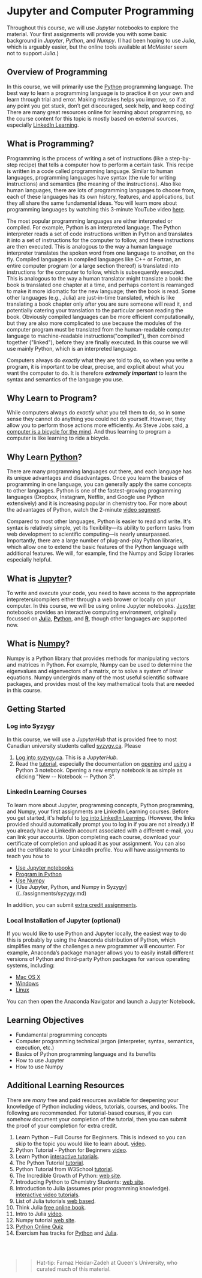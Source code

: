# Jupyter and Computer Programming

Throughout this course, we will use *Jupyter* notebooks to explore the material. Your first assignments will provide you with some basic background in *Jupyter*, *Python*, and *Numpy*. (I had been hoping to use *Julia*, which is arguably easier, but the online tools available at McMaster seem not to support *Julia*.)

## Overview of Programming

In this course, we will primarily use the [Python](https://www.python.org/) programming language. The best way to learn a programming language is to practice it on your own and learn through trial and error. Making mistakes helps you improve, so if at any point you get stuck, don’t get discouraged, seek help, and keep coding! There are many great resources online for learning about programming, so the course content for this topic is mostly based on external sources, especially [LinkedIn Learning](https://lnkd.in/gj-9Xgg).

## What is Programming?

Programming is the process of writing a set of instructions (like a step-by-step recipe) that tells a computer how to perform a certain task. This recipe is written in a code called programming language. Similar to human languages, programming languages have syntax (the rule for writing instructions) and semantics (the meaning of the instructions). Also like human languages, there are lots of programming languages to choose from, each of these languages has its own history, features, and applications, but they all share the same fundamental ideas. You will learn more about programming languages by watching this 3-minute YouTube video [here](https://www.youtube.com/watch?v=EGQh5SZctaE).

The most popular programming languages are either interpreted or compiled. For example, Python is an interpreted language. The Python interpreter reads a set of code instructions written in Python and translates it into a set of instructions for the computer to follow, and these instructions are then executed. This is analogous to the way a human language interpreter translates the spoken word from one language to another, on the fly. Compiled languages in compiled languages like C++ or Fortran, an entire computer program (or a large section thereof) is translated into instructions for the computer to follow, which is subsequently executed. This is analogous to the way a human translator might translate a book: the book is translated one chapter at a time, and perhaps content is rearranged to make it more idiomatic for the new language; then the book is read. Some other languages (e.g., Julia) are just-in-time translated, which is like translating a book chapter only after you are sure someone will read it, and potentially catering your translation to the particular person reading the book. Obviously compiled languages can be more efficient computationally, but they are also more complicated to use because the modules of the computer program must be translated from the human-readable computer language to machine-readable instructions("compiled"), then combined together ("linked"), before they are finally executed. In this course we will use mainly Python, which is an interpreted language.

Computers always do *exactly* what they are told to do, so when you write a program, it is important to be clear, precise, and explicit about what you want the computer to do.  It is therefore ***extremely important*** to learn the syntax and semantics of the language you use.

## Why Learn to Program?

While computers always do *exactly* what you tell them to do, so in some sense they cannot do anything you could not do yourself. However, they allow you to perform those actions more efficiently. As Steve Jobs said, [a computer is a bicycle for the mind](https://www.youtube.com/watch?v=ob_GX50Za6c). And thus learning to program a computer is like learning to ride a bicycle.

## Why Learn [Python](https://docs.python.org/3/)?

There are many programming languages out there, and each language has its unique advantages and disadvantages. Once you learn the basics of programming in one language, you can generally apply the same concepts to other languages. Python is one of the fastest-growing programming languages (Dropbox, Instagram, Netflix, and Google use Python extensively) and it is increasing popular in chemistry too. For more about the advantages of Python, watch the 2-minute [video segment](https://www.linkedin.com/learning/programming-foundations-fundamentals-3/why-python).

Compared to most other languages, Python is easier to read and write. It's syntax is relatively simple, yet its flexibility&mdash;its ability to perform tasks from web development to scientific computing&mdash;is nearly unsurpassed. Importantly, there are a large number of plug-and-play Python libraries, which allow one to extend the basic features of the Python language with additional features. We will, for example, find the Numpy and Scipy libraries especially helpful.

## What is [Jupyter](https://jupyter-notebook.readthedocs.io/en/stable/index.html)?

To write and execute your code, you need to have access to the appropriate intepreters/compilers either through a web brower or locally on your computer. In this course, we will be using online Jupyter notebooks. [Jupyter](https://jupyter.org/) notebooks provides an interactive computing environment, originally focussed on [**Ju**lia](https://julialang.org/), [**Py**thon](https://www.python.org/), and [**R**](https://www.r-project.org/), though other languages are supported now.

## What is [Numpy](https://numpy.org/)?

Numpy is a Python library that provides methods for manipulating vectors and matrices in Python. For example, Numpy can be used to determine the eigenvalues and eigenvectors of a matrix, or to solve a system of linear equations. Numpy undergirds many of the most useful scientific software packages, and provides most of the key mathematical tools that are needed in this course.

## Getting Started

### Log into Syzygy

In this course, we will use a *JupyterHub* that is provided free to most Canadian university students called [syzygy.ca](https://mcmaster.syzygy.ca/). Please

1. [Log into syzygy.ca](https://mcmaster.syzygy.ca/). This is a *JupyterHub*.
2. Read the [tutorial](https://intro.syzygy.ca/), especially the documentation on [opening](https://intro.syzygy.ca/the-basic-elements/) and [using](https://intro.syzygy.ca/python-for-computing/) a Python 3 notebook. Opening a new empty notebook is as simple as clicking "New -- Notebook -- Python 3".

### LinkedIn Learning Courses

To learn more about Jupyter, programming concepts, Python programming, and Numpy, your first assignments are LinkedIn Learning courses. Before you get started, it's helpful to [log into LinkedIn Learning](https://lnkd.in/gj-9Xgg). (However, the links provided should automatically prompt you to log in if you are not already.) If you already have a LinkedIn account associated with a different e-mail, you can link your accounts. Upon completing each course, download your certificate of completion and upload it as your assignment. You can also add the certificate to your LinkedIn profile. You will have assignments to teach you how to

- [Use Jupyter notebooks](../assignments/Jupyter.md)
- [Program in Python](../assignments/python.md)
- [Use Numpy](../assignments/numpy.md)
- [Use Jupyter, Python, and Numpy in Syzygy]((../assignments/syzygy.md)

In addition, you can submit [extra credit assignments](../extracredit/programming.md).

### Local Installation of Jupyter (optional)

If you would like to use Python and Jupyter locally, the easiest way to do this is probably by using the Anaconda distribution of Python, which simplifies many of the challenges a new programmer will encounter. For example,  Anaconda’s package manager allows you to easily install different versions of Python and third-party Python packages for various operating systems, including:

- [Mac OS X](https://docs.anaconda.com/anaconda/install/mac-os/)
- [Windows](https://docs.anaconda.com/anaconda/install/windows/)
- [Linux](https://docs.anaconda.com/anaconda/install/linux/)

You can then open the Anaconda Navigator and launch a Jupyter Notebook.

## Learning Objectives

- Fundamental programming concepts
- Computer programming technical jargon (interpreter, syntax, semantics, execution, etc.)
- Basics of Python programming language and its benefits
- How to use Jupyter
- How to use Numpy

## Additional Learning Resources

There are *many* free and paid resources available for deepening your knowledge of Python including videos, tutorials, courses, and books. The following are recommended. For tutorial-based courses, if you can somehow document your completion of the tutorial, then you can submit the proof of your completion for extra credit.

1. Learn Python – Full Course for Beginners. This is indexed so you can skip to the topic you would like to learn about. [video](https://www.youtube.com/watch?time_continue=41&v=rfscVS0vtbw&feature=emb_logo).
1. Python Tutorial - Python for Beginners [video](https://www.youtube.com/watch?v=_uQrJ0TkZlc).
1. Learn Python [interactive tutorials](https://www.learnpython.org/).
1. The Python Tutorial [tutorial](https://docs.python.org/3/tutorial/).
1. Python Tutorial from W3School [tutorial](https://www.w3schools.com/python/default.asp).
1. The Incredible Growth of Python: [web site](https://stackoverflow.blog/2017/09/06/incredible-growth-python/).
1. Introducing Python to Chemistry Students: [web site](https://pythoninchemistry.org/).
1. Introduction to Julia (assumes prior programming knowledge). [interactive video tutorials](https://juliaacademy.com/p/intro-to-julia).
1. List of Julia tutorials [web based](https://julialang.org/learning/tutorials/).
1. Think Julia [free online book](https://benlauwens.github.io/ThinkJulia.jl/latest/book.html).
1. Intro to Julia [video](https://www.youtube.com/watch?v=8h8rQyEpiZA&t).
1. Numpy tutorial [web site](https://numpy.org/doc/stable/user/quickstart.html).
1. [Python Online Quiz](https://www.tutorialspoint.com/python/python_online_quiz.htm) 
1. Exercism has tracks for [Python](https://exercism.io/tracks/python) and [Julia](https://exercism.io/tracks/julia).

<br/><br/>

>> Hat-tip: Farnaz Heidar-Zadeh at Queen's University, who curated much of this material.
